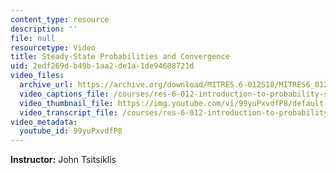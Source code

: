 ```yaml
---
content_type: resource
description: ''
file: null
resourcetype: Video
title: Steady-State Probabilities and Convergence
uid: 2edf269d-b49b-1aa2-de1a-1de94608721d
video_files:
  archive_url: https://archive.org/download/MITRES.6-012S18/MITRES6_012S18_L25-07_300k.mp4
  video_captions_file: /courses/res-6-012-introduction-to-probability-spring-2018/6703727c25ee5000b46fd48023b0b2f0_99yuPxvdfP8.vtt
  video_thumbnail_file: https://img.youtube.com/vi/99yuPxvdfP8/default.jpg
  video_transcript_file: /courses/res-6-012-introduction-to-probability-spring-2018/7667dfe58992f99cc54163b9027b730e_99yuPxvdfP8.pdf
video_metadata:
  youtube_id: 99yuPxvdfP8
---
```


**Instructor:** John Tsitsiklis